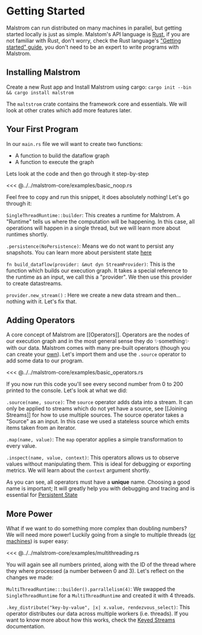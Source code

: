 # Getting Started

Malstrom can run distributed on many machines in parallel, but getting started locally is just as simple.
Malstom's API language is [Rust](https://en.wikipedia.org/wiki/Rust_(programming_language)),
if you are not familiar with Rust, don't worry, check the Rust language's ["Getting started" guide](https://www.rust-lang.org/learn/get-started),
you don't need to be an expert to write programs with Malstrom.

## Installing Malstrom

Create a new Rust app and Install Malstrom using cargo: `cargo init --bin && cargo install malstrom`

The `maltstrom` crate contains the framework core and essentials. We will look at other crates which add more features later.

## Your First Program

In our `main.rs` file we will want to create two functions:
- A function to build the dataflow graph
- A function to execute the graph

Lets look at the code and then go through it step-by-step

<<< @../../malstrom-core/examples/basic_noop.rs

Feel free to copy and run this snippet, it does absolutely nothing! Let's go through it:

`SingleThreadRuntime::builder`: This creates a runtime for Malstrom. A "Runtime" tells us where the computation will be happening.
In this case, all operations will happen in a single thread, but we will learn more about runtimes shortly.

`.persistence(NoPersistence)`: Means we do not want to persist any snapshots. You can learn more about
persistent state [here](./StatefulPrograms.html#persistent-state)

`fn build_dataflow(provider: &mut dyn StreamProvider)`: This is the function which builds our execution graph.
It takes a special reference to the runtime as an input, we call this a "provider".
We then use this provider to create datastreams.

`provider.new_stream()` : Here we create a new data stream and then... nothing with it. Let's fix that.

## Adding Operators

A core concept of Malstrom are [[Operators]]. Operators are the nodes of our execution graph and in the most general sense they do ✨something✨ with our data. Malstrom comes with many pre-built operators (though you can create your [own](CustomOperators)). Let's import them and use the `.source` operator to add some data to our program.

<<< @../../malstrom-core/examples/basic_operators.rs

If you now run this code you'll see every second number from 0 to 200 printed to the console. Let's look at what we did:

`.source(name, source)`: The `source` operator adds data into a stream. It can only be applied to streams which do not yet have a source, see [[Joining Streams]] for how to use multiple sources. The source operator takes a "Source" as an input. In this case we used a stateless source which emits items taken from an iterator.

`.map(name, value)`: The `map` operator applies a simple transformation to every value.

`.inspect(name, value, context)`: This operators allows us to observe values without manipulating them. This is ideal for debugging or exporting metrics. We will learn about the `context` argument shortly.

As you can see, all operators must have a **unique** name. Choosing a good name is important; It will greatly help you with debugging and tracing and is essential for [Persistent State](./StatefulPrograms.html#persistent-state)

## More Power

What if we want to do something more complex than doubling numbers? We will need more power! Luckily going from a single to multiple threads ([or machines](Kubernetes)) is super easy:

<<< @../../malstrom-core/examples/multithreading.rs

You will again see all numbers printed, along with the ID of the thread where they where processed (a number between 0 and 3).
Let's reflect on the changes we made:

`MultiThreadRuntime:::builder().parrallelism(4)`: We swapped the `SingleThreadRuntime` for a `MultiThreadRuntime` and created it with 4 threads.


`.key_distribute("key-by-value", |x| x.value, rendezvous_select)`: This operator distributes our data across multiple workers (i.e. threads).
If you want to know more about how this works, check the [Keyed Streams](./KeyedStreams.md) documentation.
